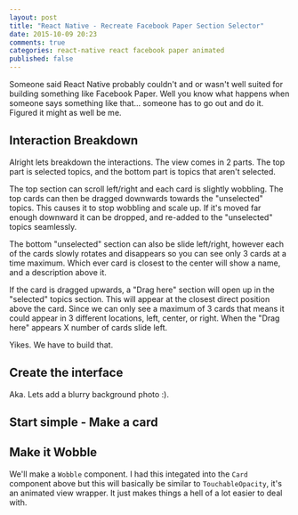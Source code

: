 ```yaml
---
layout: post
title: "React Native - Recreate Facebook Paper Section Selector"
date: 2015-10-09 20:23
comments: true
categories: react-native react facebook paper animated
published: false
---
```


Someone said React Native probably couldn't and or wasn't well suited for building something like Facebook Paper. Well you know what happens when someone says something like that... someone has to go out and do it. Figured it might as well be me.

## Interaction Breakdown

Alright lets breakdown the interactions. The view comes in 2 parts. The top part is selected topics, and the bottom part is topics that aren't selected.

The top section can scroll left/right and each card is slightly wobbling. The top cards can then be dragged downwards towards the "unselected" topics. This causes it to stop wobbling and scale up. If it's moved far enough downward it can be dropped, and re-added to the "unselected" topics seamlessly.

The bottom "unselected" section can also be slide left/right, however each of the cards slowly rotates and disappears so you can see only 3 cards at a time maximum. Which ever card is closest to the center will show a name, and a description above it.

If the card is dragged upwards, a "Drag here" section will open up in the "selected" topics section. This will appear at the closest direct position above the card. Since we can only see a maximum of 3 cards that means it could appear in 3 different locations, left, center, or right. When the "Drag here" appears X number of cards slide left.

Yikes. We have to build that.


## Create the interface

Aka. Lets add a blurry background photo :).

## Start simple - Make a card


## Make it Wobble

We'll make a `Wobble` component. I had this integated into the `Card` component above but this will basically be similar to `TouchableOpacity`, it's an animated view wrapper. It just makes things a hell of a lot easier to deal with.
